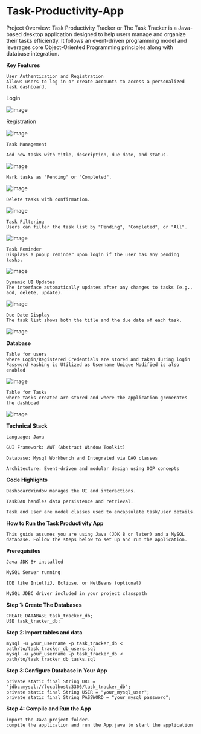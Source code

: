 # Task-Productivity-App
Project Overview: Task Productivity Tracker or 
The Task Tracker is a Java-based desktop application designed to help users manage and organize their tasks efficiently. It follows an event-driven programming model and leverages core Object-Oriented Programming principles along with database integration.




**Key Features**

    User Authentication and Registration
    Allows users to log in or create accounts to access a personalized task dashboard.

Login 



![image](https://github.com/user-attachments/assets/5519e4b3-9471-4342-a3db-313c9f1e1d53)

   
Registration



![image](https://github.com/user-attachments/assets/1e3b6439-b285-4d20-9e8d-ee700c78c319)

    


    Task Management

    Add new tasks with title, description, due date, and status.

![image](https://github.com/user-attachments/assets/8abad909-004c-40ac-bd5b-60a2d54fcfc4)


    Mark tasks as "Pending" or "Completed".

![image](https://github.com/user-attachments/assets/9a0c14cb-2abe-4e46-bf9d-e8b7dbb3f752)

    Delete tasks with confirmation.

![image](https://github.com/user-attachments/assets/4e5370ab-504e-45f4-af8c-7f9c16eeadad)

    Task Filtering
    Users can filter the task list by "Pending", "Completed", or "All".

![image](https://github.com/user-attachments/assets/2fe0b2c8-5583-4a65-9005-1128ce096486)

    Task Reminder
    Displays a popup reminder upon login if the user has any pending tasks.

![image](https://github.com/user-attachments/assets/345d50c0-8449-4fe0-a537-114d394078e5)


    Dynamic UI Updates
    The interface automatically updates after any changes to tasks (e.g., add, delete, update).

![image](https://github.com/user-attachments/assets/08b0e329-4737-4d6f-b60d-de0f50d18d22)

    Due Date Display
    The task list shows both the title and the due date of each task.

![image](https://github.com/user-attachments/assets/16812369-a76c-4878-ae75-c548a6a5b9c4)

**Database**
    
    Table for users
    where Login/Registered Credentials are stored and taken during login
    Password Hashing is Utilized as Username Unique Modified is also enabled
![image](https://github.com/user-attachments/assets/e55c07ac-0b83-42ec-bbb6-13651f059c3c)

    Table for Tasks 
    where tasks created are stored and where the application grenerates the dashboad 
![image](https://github.com/user-attachments/assets/a11de36c-e23d-400e-b25a-664431ca47f7)
    

**Technical Stack**
    
    Language: Java

    GUI Framework: AWT (Abstract Window Toolkit)

    Database: Mysql Workbench and Integrated via DAO classes 

    Architecture: Event-driven and modular design using OOP concepts


**Code Highlights**
    
    DashboardWindow manages the UI and interactions.

    TaskDAO handles data persistence and retrieval.

    Task and User are model classes used to encapsulate task/user details.

**How to Run the Task Productivity App**
    
    This guide assumes you are using Java (JDK 8 or later) and a MySQL database. Follow the steps below to set up and run the application.

**Prerequisites**

    Java JDK 8+ installed

    MySQL Server running

    IDE like IntelliJ, Eclipse, or NetBeans (optional)

    MySQL JDBC driver included in your project classpath


**Step 1: Create The Databases**        
    
    CREATE DATABASE task_tracker_db;
    USE task_tracker_db;
    
**Step 2:Import tables and data**

    mysql -u your_username -p task_tracker_db < path/to/task_tracker_db_users.sql
    mysql -u your_username -p task_tracker_db < path/to/task_tracker_db_tasks.sql

**Step 3:Configure Database in Your App**
    
    private static final String URL = "jdbc:mysql://localhost:3306/task_tracker_db";
    private static final String USER = "your_mysql_user";
    private static final String PASSWORD = "your_mysql_password";
    
**Step 4: Compile and Run the App**

    import the Java project folder.
    compile the application and run the App.java to start the application
